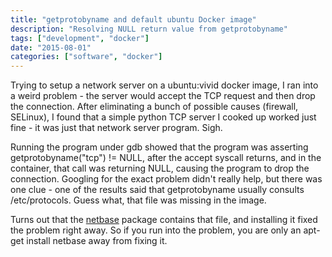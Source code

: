 ```yaml
---
title: "getprotobyname and default ubuntu Docker image"
description: "Resolving NULL return value from getprotobyname"
tags: ["development", "docker"]
date: "2015-08-01"
categories: ["software", "docker"]
---
```

Trying to setup a network server on a ubuntu:vivid docker image, I ran into a weird problem - the server would accept the TCP request and then drop the connection. After eliminating a bunch of possible causes (firewall, SELinux), I found that a simple python TCP server I cooked up worked just fine - it was just that network server program. Sigh.

Running the program under gdb showed that the program was asserting getprotobyname("tcp") != NULL, after the accept syscall returns, and in the container, that call was returning NULL, causing the program to drop the connection. Googling for the exact problem didn't really help, but there was one clue - one of the results said that getprotobyname usually consults /etc/protocols. Guess what, that file was missing in the image.

Turns out that the [netbase](http://packages.ubuntu.com/vivid/netbase) package contains that file, and installing it fixed the problem right away. So if you run into the problem, you are only an apt-get install netbase away from fixing it.
